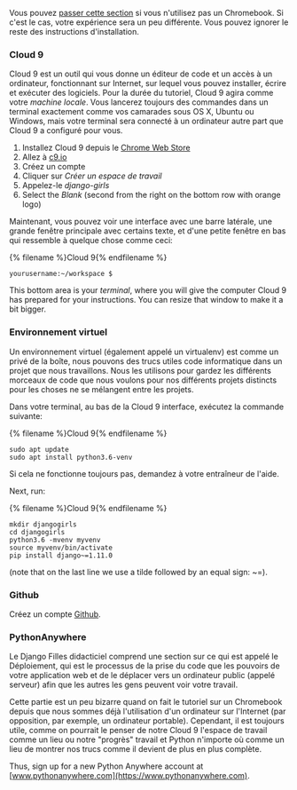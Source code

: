 Vous pouvez [passer cette section](http://tutorial.djangogirls.org/en/installation/#install-python) si vous n'utilisez pas un Chromebook. Si c'est le cas, votre expérience sera un peu différente. Vous pouvez ignorer le reste des instructions d'installation.

### Cloud 9

Cloud 9 est un outil qui vous donne un éditeur de code et un accès à un ordinateur, fonctionnant sur Internet, sur lequel vous pouvez installer, écrire et exécuter des logiciels. Pour la durée du tutoriel, Cloud 9 agira comme votre *machine locale*. Vous lancerez toujours des commandes dans un terminal exactement comme vos camarades sous OS X, Ubuntu ou Windows, mais votre terminal sera connecté à un ordinateur autre part que Cloud 9 a configuré pour vous.

1. Installez Cloud 9 depuis le [Chrome Web Store](https://chrome.google.com/webstore/detail/cloud9/nbdmccoknlfggadpfkmcpnamfnbkmkcp)
2. Allez à [c9.io](https://c9.io)
3. Créez un compte
4. Cliquer sur *Créer un espace de travail*
5. Appelez-le *django-girls*
6. Select the *Blank* (second from the right on the bottom row with orange logo)

Maintenant, vous pouvez voir une interface avec une barre latérale, une grande fenêtre principale avec certains texte, et d'une petite fenêtre en bas qui ressemble à quelque chose comme ceci:

{% filename %}Cloud 9{% endfilename %}

    yourusername:~/workspace $
    

This bottom area is your *terminal*, where you will give the computer Cloud 9 has prepared for your instructions. You can resize that window to make it a bit bigger.

### Environnement virtuel

Un environnement virtuel (également appelé un virtualenv) est comme un privé de la boîte, nous pouvons des trucs utiles code informatique dans un projet que nous travaillons. Nous les utilisons pour gardez les différents morceaux de code que nous voulons pour nos différents projets distincts pour les choses ne se mélangent entre les projets.

Dans votre terminal, au bas de la Cloud 9 interface, exécutez la commande suivante:

{% filename %}Cloud 9{% endfilename %}

    sudo apt update
    sudo apt install python3.6-venv
    

Si cela ne fonctionne toujours pas, demandez à votre entraîneur de l'aide.

Next, run:

{% filename %}Cloud 9{% endfilename %}

    mkdir djangogirls
    cd djangogirls
    python3.6 -mvenv myvenv
    source myvenv/bin/activate
    pip install django~=1.11.0
    

(note that on the last line we use a tilde followed by an equal sign: ~=).

### Github

Créez un compte [Github](https://github.com).

### PythonAnywhere

Le Django Filles didacticiel comprend une section sur ce qui est appelé le Déploiement, qui est le processus de la prise du code que les pouvoirs de votre application web et de le déplacer vers un ordinateur public (appelé serveur) afin que les autres les gens peuvent voir votre travail.

Cette partie est un peu bizarre quand on fait le tutoriel sur un Chromebook depuis que nous sommes déjà l'utilisation d'un ordinateur sur l'Internet (par opposition, par exemple, un ordinateur portable). Cependant, il est toujours utile, comme on pourrait le penser de notre Cloud 9 l'espace de travail comme un lieu ou notre "progrès" travail et Python n'importe où comme un lieu de montrer nos trucs comme il devient de plus en plus complète.

Thus, sign up for a new Python Anywhere account at [www.pythonanywhere.com](https://www.pythonanywhere.com).